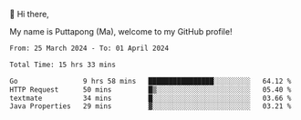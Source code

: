 👋 Hi there,

My name is Puttapong (Ma), welcome to my GitHub profile!

<!--START_SECTION:waka-->

```txt
From: 25 March 2024 - To: 01 April 2024

Total Time: 15 hrs 33 mins

Go                9 hrs 58 mins   ████████████████░░░░░░░░░   64.12 %
HTTP Request      50 mins         █▒░░░░░░░░░░░░░░░░░░░░░░░   05.40 %
textmate          34 mins         █░░░░░░░░░░░░░░░░░░░░░░░░   03.66 %
Java Properties   29 mins         ▓░░░░░░░░░░░░░░░░░░░░░░░░   03.21 %
```

<!--END_SECTION:waka-->
